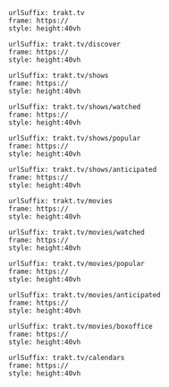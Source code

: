 
```custom-frames
urlSuffix: trakt.tv
frame: https://
style: height:40vh
```

```custom-frames
urlSuffix: trakt.tv/discover
frame: https://
style: height:40vh
```

```custom-frames
urlSuffix: trakt.tv/shows
frame: https://
style: height:40vh
```

```custom-frames
urlSuffix: trakt.tv/shows/watched
frame: https://
style: height:40vh
```

```custom-frames
urlSuffix: trakt.tv/shows/popular
frame: https://
style: height:40vh
```

```custom-frames
urlSuffix: trakt.tv/shows/anticipated
frame: https://
style: height:40vh
```

```custom-frames
urlSuffix: trakt.tv/movies
frame: https://
style: height:40vh
```

```custom-frames
urlSuffix: trakt.tv/movies/watched
frame: https://
style: height:40vh
```

```custom-frames
urlSuffix: trakt.tv/movies/popular
frame: https://
style: height:40vh
```

```custom-frames
urlSuffix: trakt.tv/movies/anticipated
frame: https://
style: height:40vh
```

```custom-frames
urlSuffix: trakt.tv/movies/boxoffice
frame: https://
style: height:40vh
```

```custom-frames
urlSuffix: trakt.tv/calendars
frame: https://
style: height:40vh
```
